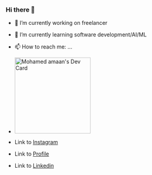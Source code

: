 ### Hi there 👋

- 🔭 I’m currently working on freelancer
- 🌱 I’m currently learning software development/AI/ML
- 📫 How to reach me: ...


- <a href="https://app.daily.dev/mohamedamaan"><img src="https://api.daily.dev/devcards/7a5e586443144576a9fd85758f6b7c85.png?r=eoi" width="200" alt="Mohamed amaan's Dev Card"/></a>



- Link to [Instagram](https://www.instagram.com/_mohamed_amaan_/)
- Link to [Profile](https://modamaan.github.io/Profile_t/)
- Link to [Linkedin](https://www.linkedin.com/in/mohamedamaan319/)

<!--
**modamaan/modamaan** is a ✨ _special_ ✨ repository because its `README.md` (this file) appears on your GitHub profile.

Here are some ideas to get you started:

- 🔭 I’m currently working on ...
- 🌱 I’m currently learning ...
- 👯 I’m looking to collaborate on ...
- 🤔 I’m looking for help with ...
- 💬 Ask me about ...
- 📫 How to reach me: ...
- 😄 Pronouns: ...
- ⚡ Fun fact: ...
-->
